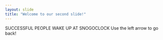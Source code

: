 ```yaml
---
layout: slide
title: "Welcome to our second slide!"
---
```

SUCCESSFUL PEOPLE WAKE UP AT SNOGOCLOCK
Use the left arrow to go back!
